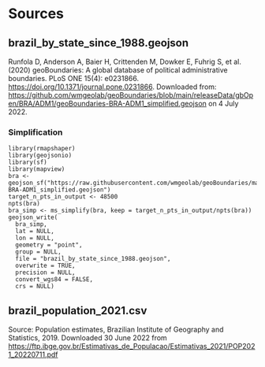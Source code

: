 # Sources

## brazil_by_state_since_1988.geojson
Runfola D, Anderson A, Baier H, Crittenden M, Dowker E, Fuhrig S, et al. (2020) 
geoBoundaries: A global database of political administrative boundaries. 
PLoS ONE 15(4): e0231866. https://doi.org/10.1371/journal.pone.0231866. 
Downloaded from: https://github.com/wmgeolab/geoBoundaries/blob/main/releaseData/gbOpen/BRA/ADM1/geoBoundaries-BRA-ADM1_simplified.geojson on 4 July 2022.

### Simplification
```
library(rmapshaper)
library(geojsonio)
library(sf)
library(mapview)
bra <- geojson_sf("https://raw.githubusercontent.com/wmgeolab/geoBoundaries/main/releaseData/gbOpen/BRA/ADM1/geoBoundaries-BRA-ADM1_simplified.geojson")
target_n_pts_in_output <- 48500
npts(bra)
bra_simp <- ms_simplify(bra, keep = target_n_pts_in_output/npts(bra))
geojson_write(
  bra_simp,
  lat = NULL,
  lon = NULL,
  geometry = "point",
  group = NULL,
  file = "brazil_by_state_since_1988.geojson",
  overwrite = TRUE,
  precision = NULL,
  convert_wgs84 = FALSE,
  crs = NULL)
```

## brazil_population_2021.csv
Source: Population estimates, Brazilian Institute of Geography and Statistics, 2019. Downloaded 30 June 2022 from 
https://ftp.ibge.gov.br/Estimativas_de_Populacao/Estimativas_2021/POP2021_20220711.pdf

